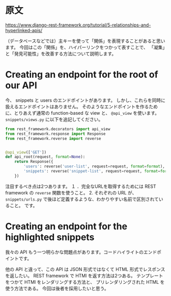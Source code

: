 # 原文

https://www.django-rest-framework.org/tutorial/5-relationships-and-hyperlinked-apis/

（データベースなどでは）主キーを使って「関係」を表現することがあると思います。
今回はこの「関係」を、ハイパーリンクをつかって表すことで、
「凝集」と「発見可能性」を改善する方法について説明します。

# Creating an endpoint for the root of our API

今、 snippets と users のエンドポイントがあります。
しかし、これらを同時に扱えるエンドポイントはありません。
そのようなエンドポイントを作るために、とりあえず通常の function-based な view と、
`@api_view` を使います。
`snippets/views.py` に以下を追記してください。

```python
from rest_framework.decorators import api_view
from rest_framework.response import Response
from rest_framework.reverse import reverse


@api_view(['GET'])
def api_root(request, format=None):
    return Response({
        'users': reverse('user-list', request=request, format=format),
        'snippets': reverse('snippet-list', request=request, format=format)
    })
```

注目するべき点は2つあります。
１ ．完全なURLを取得するためには REST framework の `reverse` 関数を使うこと。
2. それぞれの URL が、 `snippets/urls.py` で後ほど定義するような、わかりやすい名前で区別されていること。
です。

# Creating an endpoint for the highlighted snippets

我々の API もう一つ明らかな問題点があります。コードハイライトのエンドポイントです。

他の API と違って、この API は JSON 形式ではなくて HTML 形式でレスポンスを返したい。
REST framework で HTMl を返す方法は2つある。
テンプレートをつかて HTMl をレンダリングする方法と、
プリレンダリングされた HTML を使う方法である。
今回は後者を採用したいと思う。


